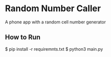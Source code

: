 # Random Number Caller
 A phone app with a random cell number generator
 
 ## How to Run
 $ pip install -r requiremnts.txt
 $ python3 main.py 
